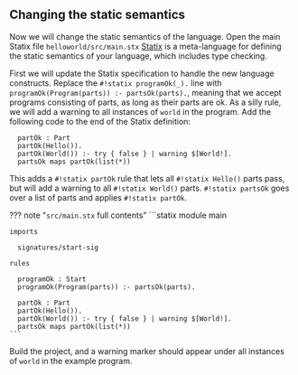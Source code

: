 ## Changing the static semantics

Now we will change the static semantics of the language.
Open the main Statix file `helloworld/src/main.stx`
[Statix](https://www.spoofax.dev/references/statix/) is a meta-language for defining the static semantics of your language, which includes type checking.

First we will update the Statix specification to handle the new language constructs.
Replace the `#!statix programOk(_).` line with `programOk(Program(parts)) :- partsOk(parts).`, meaning that we accept programs consisting of parts, as long as their parts are ok.
As a silly rule, we will add a warning to all instances of `world` in the program.
Add the following code to the end of the Statix definition:

```statix
  partOk : Part
  partOk(Hello()).
  partOk(World()) :- try { false } | warning $[World!].
  partsOk maps partOk(list(*))
```

This adds a `#!statix partOk` rule that lets all `#!statix Hello()` parts pass, but will add a warning to all `#!statix World()` parts.
`#!statix partsOk` goes over a list of parts and applies `#!statix partOk`.

??? note "`src/main.stx` full contents"
    ```statix
    module main

    imports

      signatures/start-sig

    rules

      programOk : Start
      programOk(Program(parts)) :- partsOk(parts).

      partOk : Part
      partOk(Hello()).
      partOk(World()) :- try { false } | warning $[World!].
      partsOk maps partOk(list(*))
    ```

Build the project, and a warning marker should appear under all instances of `world` in the example program.
